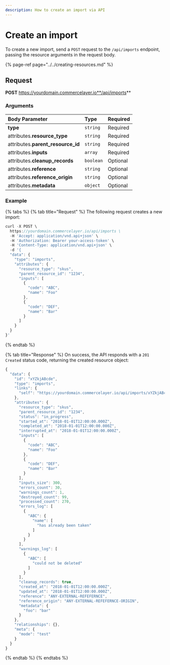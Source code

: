 ```yaml
---
description: How to create an import via API
---
```


# Create an import

To create a new import, send a `POST` request to the `/api/imports` endpoint, passing the resource arguments in the request body.

{% page-ref page="../../creating-resources.md" %}

## Request

**POST** https://yourdomain.commercelayer.io**/api/imports**

### Arguments

| Body Parameter | Type | Required |
| :--- | :--- | :--- |
| **type** | `string` | Required |
| attributes.**resource\_type** | `string` | Required |
| attributes.**parent\_resource\_id** | `string` | Required |
| attributes.**inputs** | `array` | Required |
| attributes.**cleanup\_records** | `boolean` | Optional |
| attributes.**reference** | `string` | Optional |
| attributes.**reference\_origin** | `string` | Optional |
| attributes.**metadata** | `object` | Optional |

### Example

{% tabs %}
{% tab title="Request" %}
The following request creates a new import:

```javascript
curl -X POST \
  https://yourdomain.commercelayer.io/api/imports \
  -H 'Accept: application/vnd.api+json' \
  -H 'Authorization: Bearer your-access-token' \
  -H 'Content-Type: application/vnd.api+json' \
  -d '{
  "data": {
    "type": "imports",
    "attributes": {
      "resource_type": "skus",
      "parent_resource_id": "1234",
      "inputs": [
        {
          "code": "ABC",
          "name": "Foo"
        },
        {
          "code": "DEF",
          "name": "Bar"
        }
      ]
    }
  }
}'
```
{% endtab %}

{% tab title="Response" %}
On success, the API responds with a `201 Created` status code, returning the created resource object:

```javascript
{
  "data": {
    "id": "xYZkjABcde",
    "type": "imports",
    "links": {
      "self": "https://yourdomain.commercelayer.io/api/imports/xYZkjABcde"
    },
    "attributes": {
      "resource_type": "skus",
      "parent_resource_id": "1234",
      "status": "in_progress",
      "started_at": "2018-01-01T12:00:00.000Z",
      "completed_at": "2018-01-01T12:00:00.000Z",
      "interrupted_at": "2018-01-01T12:00:00.000Z",
      "inputs": [
        {
          "code": "ABC",
          "name": "Foo"
        },
        {
          "code": "DEF",
          "name": "Bar"
        }
      ],
      "inputs_size": 300,
      "errors_count": 30,
      "warnings_count": 1,
      "destroyed_count": 99,
      "processed_count": 270,
      "errors_log": [
        {
          "ABC": {
            "name": [
              "has already been taken"
            ]
          }
        }
      ],
      "warnings_log": [
        {
          "ABC": [
            "could not be deleted"
          ]
        }
      ],
      "cleanup_records": true,
      "created_at": "2018-01-01T12:00:00.000Z",
      "updated_at": "2018-01-01T12:00:00.000Z",
      "reference": "ANY-EXTERNAL-REFEFERNCE",
      "reference_origin": "ANY-EXTERNAL-REFEFERNCE-ORIGIN",
      "metadata": {
        "foo": "bar"
      }
    },
    "relationships": {},
    "meta": {
      "mode": "test"
    }
  }
}
```
{% endtab %}
{% endtabs %}

